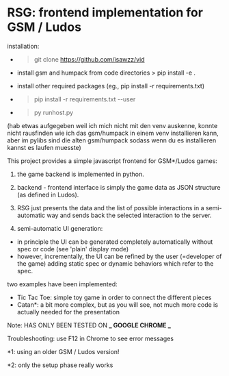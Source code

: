 # RSG: frontend implementation for GSM / Ludos

installation:

- > git clone https://github.com/isawzz/vid

- install gsm and humpack from code directories > pip install -e . 

- install other required packages (eg., pip install -r requirements.txt)
- > pip install -r requirements.txt --user

- > py runhost.py

(hab etwas aufgegeben weil ich mich nicht mit den venv auskenne, konnte nicht rausfinden wie ich das gsm/humpack in einem venv installieren kann, aber im pylibs sind die alten gsm/humpack sodass wenn du es installieren kannst es laufen muesste)

This project provides a simple javascript frontend for GSM\*/Ludos games:

1. the game backend is implemented in python.

2. backend - frontend interface is simply the game data as JSON structure (as defined in Ludos).

3. RSG just presents the data and the list of possible interactions in a semi-automatic way and sends back the selected interaction to the server.

4. semi-automatic UI generation:

- in principle the UI can be generated completely automatically without spec or code (see 'plain' display mode)
- however, incrementally, the UI can be refined by the user (=developer of the game) adding static spec or dynamic behaviors which refer to the spec.

two examples have been implemented:

- Tic Tac Toe: simple toy game in order to connect the different pieces
- Catan\*: a bit more complex, but as you will see, not much more code is actually needed for the presentation

Note: HAS ONLY BEEN TESTED ON **_ GOOGLE CHROME _**

Troubleshooting: use F12 in Chrome to see error messages

\*1: using an older GSM / Ludos version!

\*2: only the setup phase really works
